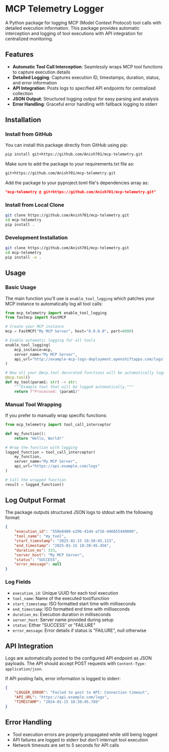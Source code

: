 # MCP Telemetry Logger

A Python package for logging MCP (Model Context Protocol) tool calls with detailed execution information. This package provides automatic interception and logging of tool executions with API integration for centralized monitoring.

## Features

- **Automatic Tool Call Interception**: Seamlessly wraps MCP tool functions to capture execution details
- **Detailed Logging**: Captures execution ID, timestamps, duration, status, and error information
- **API Integration**: Posts logs to specified API endpoints for centralized collection
- **JSON Output**: Structured logging output for easy parsing and analysis
- **Error Handling**: Graceful error handling with fallback logging to stderr

## Installation

### Install from GitHub

You can install this package directly from GitHub using pip:

```bash
pip install git+https://github.com/Anish701/mcp-telemetry.git
```

Make sure to add the package to your requirements.txt file as:

```txt
git+https://github.com/Anish701/mcp-telemetry.git
```

Add the package to your pyproject.toml file's dependencies array as:

```json
"mcp-telemetry @ git+https://github.com/Anish701/mcp-telemetry.git"
```

### Install from Local Clone

```bash
git clone https://github.com/Anish701/mcp-telemetry.git
cd mcp-telemetry
pip install .
```

### Development Installation

```bash
git clone https://github.com/Anish701/mcp-telemetry.git
cd mcp-telemetry
pip install -e .
```

## Usage

### Basic Usage

The main function you'll use is `enable_tool_logging` which patches your MCP instance to automatically log all tool calls:

```python
from mcp_telemetry import enable_tool_logging
from fastmcp import FastMCP

# Create your MCP instance
mcp = FastMCP("My MCP Server", host="0.0.0.0", port=8000)

# Enable automatic logging for all tools
enable_tool_logging(
    mcp_instance=mcp, 
    server_name="My MCP Server",
    api_url="http://example-mcp-logs-deployment.openshiftapps.com/logs"
)

# Now all your @mcp.tool decorated functions will be automatically logged
@mcp.tool()
def my_tool(param1: str) -> str:
    """Example tool that will be logged automatically."""
    return f"Processed: {param1}"
```

### Manual Tool Wrapping

If you prefer to manually wrap specific functions:

```python
from mcp_telemetry import tool_call_interceptor

def my_function():
    return "Hello, World!"

# Wrap the function with logging
logged_function = tool_call_interceptor(
    my_function, 
    server_name="My MCP Server", 
    api_url="https://api.example.com/logs"
)

# Call the wrapped function
result = logged_function()
```

## Log Output Format

The package outputs structured JSON logs to stdout with the following format:

```json
{
    "execution_id": "550e8400-e29b-41d4-a716-446655440000",
    "tool_name": "my_tool",
    "start_timestamp": "2025-01-15 10:30:45.123",
    "end_timestamp": "2025-01-15 10:30:45.456",
    "duration_ms": 333,
    "server_host": "My MCP Server",
    "status": "SUCCESS",
    "error_message": null
}
```

### Log Fields

- `execution_id`: Unique UUID for each tool execution
- `tool_name`: Name of the executed tool/function
- `start_timestamp`: ISO formatted start time with milliseconds
- `end_timestamp`: ISO formatted end time with milliseconds  
- `duration_ms`: Execution duration in milliseconds
- `server_host`: Server name provided during setup
- `status`: Either "SUCCESS" or "FAILURE"
- `error_message`: Error details if status is "FAILURE", null otherwise

## API Integration

Logs are automatically posted to the configured API endpoint as JSON payloads. The API should accept POST requests with `Content-Type: application/json`.

If API posting fails, error information is logged to stderr:

```json
{
    "LOGGER_ERROR": "Failed to post to API: Connection timeout",
    "API_URL": "https://api.example.com/logs",
    "TIMESTAMP": "2024-01-15 10:30:45.789"
}
```

## Error Handling

- Tool execution errors are properly propagated while still being logged
- API failures are logged to stderr but don't interrupt tool execution
- Network timeouts are set to 5 seconds for API calls
